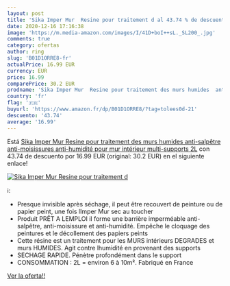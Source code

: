 ```yaml
---
layout: post
title: 'Sika Imper Mur  Resine pour traitement d al 43.74 % de descuento'
date: 2020-12-16 17:16:38
image: 'https://m.media-amazon.com/images/I/41D+boI++sL._SL200_.jpg'
comments: true
category: ofertas
author: ring
slug: 'B01D1ORRE8-fr'
actualPrice: 16.99 EUR
currency: EUR
price: 16.99
comparePrice: 30.2 EUR
prodname: 'Sika Imper Mur  Resine pour traitement des murs humides  anti-salpêtre  anti-moisissures  anti-humidité pour mur intérieur multi-supports  2L'
country: 'fr'
flag: '🇫🇷'
buyurl: 'https://www.amazon.fr/dp/B01D1ORRE8/?tag=tolees0d-21'
descuento: '43.74'
average: '16.99'
---
```


Está [Sika Imper Mur  Resine pour traitement des murs humides  anti-salpêtre  anti-moisissures  anti-humidité pour mur intérieur multi-supports  2L](https://www.amazon.fr/dp/B01D1ORRE8/?tag=tolees0d-21) con 43.74 de descuento por 16.99 EUR (original: 30.2 EUR) en el siguiente enlace!

[![Sika Imper Mur  Resine pour traitement d](https://m.media-amazon.com/images/I/41D+boI++sL._SL200_.jpg)](https://www.amazon.fr/dp/B01D1ORRE8/?tag=tolees0d-21)

ℹ️:

- Presque invisible après séchage, il peut être recouvert de peinture ou de papier peint, une fois lImper Mur sec au toucher
- Produit PRÊT A LEMPLOI il forme une barrière imperméable anti-salpêtre, anti-moisissure et anti-humidité. Empêche le cloquage des peintures et le décollement des papiers peints
- Cette résine est un traitement pour les MURS intérieurs DEGRADES et murs HUMIDES. Agit contre lhumidité en provenant des supports
- SECHAGE RAPIDE. Pénètre profondément dans le support
- CONSOMMATION : 2L = environ 6 à 10m². Fabriqué en France

[Ver la oferta!!](https://www.amazon.fr/dp/B01D1ORRE8/?tag=tolees0d-21)
